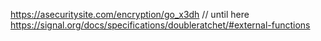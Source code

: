 https://asecuritysite.com/encryption/go_x3dh
// until here
https://signal.org/docs/specifications/doubleratchet/#external-functions